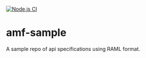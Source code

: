 [![Node.js CI](https://github.com/ShauniArima/amf-sample/actions/workflows/node.js.yml/badge.svg)](https://github.com/ShauniArima/amf-sample/actions/workflows/node.js.yml)

# amf-sample

A sample repo of api specifications using RAML format.
